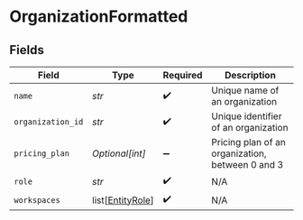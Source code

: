 # OrganizationFormatted


## Fields

| Field                                                 | Type                                                  | Required                                              | Description                                           |
| ----------------------------------------------------- | ----------------------------------------------------- | ----------------------------------------------------- | ----------------------------------------------------- |
| `name`                                                | *str*                                                 | :heavy_check_mark:                                    | Unique name of an organization                        |
| `organization_id`                                     | *str*                                                 | :heavy_check_mark:                                    | Unique identifier of an organization                  |
| `pricing_plan`                                        | *Optional[int]*                                       | :heavy_minus_sign:                                    | Pricing plan of an organization, between 0 and 3      |
| `role`                                                | *str*                                                 | :heavy_check_mark:                                    | N/A                                                   |
| `workspaces`                                          | list[[EntityRole](../../models/shared/entityrole.md)] | :heavy_check_mark:                                    | N/A                                                   |
